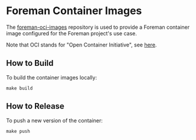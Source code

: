 # Foreman Container Images

The [foreman-oci-images](https://github.com/theforeman/foreman-ocp-images) repository is used to provide a Foreman container image configured for the Foreman project's use case.

Note that OCI stands for "Open Container Initiative", see [here](https://opencontainers.org/).

## How to Build

To build the container images locally:

```
make build
```

## How to Release

To push a new version of the container:

```
make push
```
